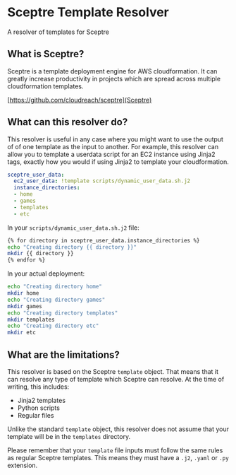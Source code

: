 # Sceptre Template Resolver
A resolver of templates for Sceptre

## What is Sceptre?

Sceptre is a template deployment engine for AWS cloudformation. It can greatly increase productivity in projects which are spread across multiple cloudformation templates.

[https://github.com/cloudreach/sceptre](Sceptre)

## What can this resolver do?

This resolver is useful in any case where you might want to use the output of of one template as the input to another. For example, this resolver can allow you to template a userdata script for an EC2 instance using Jinja2 tags, exactly how you would if using Jinja2 to template your cloudformation.

```yaml
sceptre_user_data:
  ec2_user_data: !template scripts/dynamic_user_data.sh.j2
  instance_directories:
  - home
  - games
  - templates
  - etc
```

In your `scripts/dynamic_user_data.sh.j2` file:
```bash
{% for directory in sceptre_user_data.instance_directories %}
echo "Creating directory {{ directory }}"
mkdir {{ directory }}
{% endfor %}
```

In your actual deployment:
```bash
echo "Creating directory home"
mkdir home
echo "Creating directory games"
mkdir games
echo "Creating directory templates"
mkdir templates
echo "Creating directory etc"
mkdir etc
```

## What are the limitations?

This resolver is based on the Sceptre `template` object. That means that it can resolve any type of template which Sceptre can resolve. At the time of writing, this includes:

- Jinja2 templates
- Python scripts
- Regular files

Unlike the standard `template` object, this resolver does not assume that your template will be in the `templates` directory.

Please remember that your `template` file inputs must follow the same rules as regular Sceptre templates. This means they must have a `.j2`, `.yaml` or `.py` extension.

